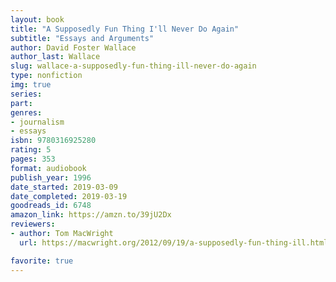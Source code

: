 ```yaml
---
layout: book
title: "A Supposedly Fun Thing I'll Never Do Again"
subtitle: "Essays and Arguments"
author: David Foster Wallace
author_last: Wallace
slug: wallace-a-supposedly-fun-thing-ill-never-do-again
type: nonfiction
img: true
series: 
part: 
genres:
- journalism
- essays
isbn: 9780316925280
rating: 5
pages: 353
format: audiobook
publish_year: 1996
date_started: 2019-03-09
date_completed: 2019-03-19
goodreads_id: 6748
amazon_link: https://amzn.to/39jU2Dx
reviewers:
- author: Tom MacWright
  url: https://macwright.org/2012/09/19/a-supposedly-fun-thing-ill.html

favorite: true
---
```

